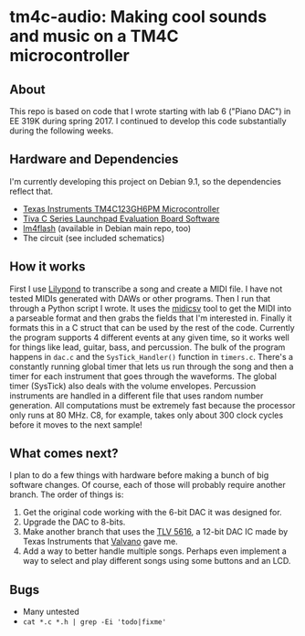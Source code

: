 # tm4c-audio: Making cool sounds and music on a TM4C microcontroller

## About
This repo is based on code that I wrote starting with lab 6 ("Piano DAC") in EE 319K during spring 2017. I continued to develop this code substantially during the following weeks.

## Hardware and Dependencies
I'm currently developing this project on Debian 9.1, so the dependencies reflect that.
- [Texas Instruments TM4C123GH6PM Microcontroller](http://www.ti.com/product/tm4c123gh6pm)
- [Tiva C Series Launchpad Evaluation Board Software](http://www.ti.com/tool/sw-ek-tm4c123gxl)
- [lm4flash](https://github.com/utzig/lm4tools) (available in Debian main repo, too)
- The circuit (see included schematics)

## How it works
First I use [Lilypond](http://lilypond.org/) to transcribe a song and create a MIDI file. I have not tested MIDIs generated with DAWs or other programs. Then I run that through a Python script I wrote. It uses the [midicsv](https://www.fourmilab.ch/webtools/midicsv/) tool to get the MIDI into a parseable format and then grabs the fields that I'm interested in. Finally it formats this in a C struct that can be used by the rest of the code. Currently the program supports 4 different events at any given time, so it works well for things like lead, guitar, bass, and percussion. The bulk of the program happens in `dac.c` and the `SysTick_Handler()` function in `timers.c`. There's a constantly running global timer that lets us run through the song and then a timer for each instrument that goes through the waveforms. The global timer (SysTick) also deals with the volume envelopes. Percussion instruments are handled in a different file that uses random number generation. All computations must be extremely fast because the processor only runs at 80 MHz. C8, for example, takes only about 300 clock cycles before it moves to the next sample!

## What comes next?
I plan to do a few things with hardware before making a bunch of big software changes. Of course, each of those will probably require another branch. The order of things is:
1. Get the original code working with the 6-bit DAC it was designed for.
2. Upgrade the DAC to 8-bits.
3. Make another branch that uses the [TLV 5616](http://www.ti.com/product/TLV5616), a 12-bit DAC IC made by Texas Instruments that [Valvano](http://users.ece.utexas.edu/~valvano/) gave me.
4. Add a way to better handle multiple songs. Perhaps even implement a way to select and play different songs using some buttons and an LCD.

## Bugs
- Many untested
- `cat *.c *.h | grep -Ei 'todo|fixme'`

